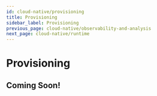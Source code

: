```yaml
---
id: cloud-native/provisioning
title: Provisioning
sidebar_label: Provisioning
previous_page: cloud-native/observability-and-analysis
next_page: cloud-native/runtime
---
```


# Provisioning

## Coming Soon!